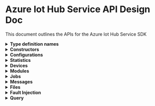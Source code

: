 ﻿# Azure Iot Hub Service API Design Doc

This document outlines the APIs for the Azure Iot Hub Service SDK

<details><summary><b>Type definition names</b></summary>

```text
Configuration - TwinConfiguration
Module - ModuleIdentity
Device - DeviceIdentity
Twin - TwinData
Interface - PnpInterface
Property - PnpProperty
Reported - PnpReported
Desired - PnpDesired
```

</details>

<details><summary><b>Constructors</b></summary>

```csharp

```

</details>

<details><summary><b>Configurations</b></summary>

APIs for managing configurations for devices and modules

```csharp

```

</details>

<details><summary><b>Statistics</b></summary>

APIs for getting statistics about devices and modules, as well as service statistics

```csharp

```

</details>

<details><summary><b>Devices</b></summary>
APIs for managing device identities, device twins, and querying devices

This sub-client has been implemented. Refer to [DevicesClient](./DevicesClient.cs).

</details>

<details><summary><b>Modules</b></summary>

APIs for managing module identities, module twins, and querying modules

This sub-client has been implemented. Refer to [ModulesClient](./ModulesClient.cs).

</details>

<details><summary><b>Jobs</b></summary>
APIs for using IotHub v2 jobs

```csharp

```

</details>

<details><summary><b>Messages</b></summary>
Ssending cloud to device messages, receiving feedback messages, and purging cloud to device message queue

```csharp
public class CloudToDeviceMessages
{
    /// <summary>
    /// Send cloud to device message for a device.
    /// </summary>
    /// <param name="deviceId">The unique identifier of the device.</param>
    /// <param name="message">The cloud to device message to be sent to the device. </param>
    /// <param name="cancellationToken">The cancellation token.</param>
    /// <returns>The Http response.</returns>
    public virtual async Task<Response> SendMessageAsync(String deviceId, CloudToDeviceMessage message, CancellationToken cancellationToken = default) { }

    /// <summary>
    /// Retrieve feedback notification for cloud to device messages.
    /// </summary>
    /// <param name="cancellationToken">The cancellation token.</param>
    /// <returns>The message feedback batch, containing the details of the final state of sent messages.</returns>
    public virtual async Task<Response<MessageFeedbackBatch>> GetMessageFeedbackAsync(CancellationToken cancellationToken = default) { }

    /// <summary>
    /// Complete a cloud to device feedback message. A completed message is deleted from the service's feedback queue.
    /// </summary>
    /// <param name="lockToken">The lock token obtained when the cloud to device message was received, and provided to resolve race conditions when completing a feedback message.
    /// TODO: lockToken is from the C2D message received on device or from message feedback received on service client?</param>
    /// <param name="cancellationToken">The cancellation token.</param>
    /// <returns>The Http response.</returns>
    public virtual async Task<Response> CompleteMessageFeedbackAsync(string lockToken, CancellationToken cancellationToken = default) { }

    /// <summary>
    /// Abandon a cloud to device feedback message. An abandoned message is enqueued back to the service's feedback queue.
    /// </summary>
    /// <param name="lockToken">The lock token obtained when the cloud to device message was received, and provided to resolve race conditions when abandoning a feedback message.
    /// TODO: lockToken is from the C2D message received on device or from message feedback received on service client?</param>
    /// <param name="cancellationToken">The cancellation token.</param>
    /// <returns>The Http response.</returns>
    public virtual async Task<Response> AbandonMessageFeedbackAsync(string lockToken, CancellationToken cancellationToken = default) { }

    /// <summary>
    /// Purge the cloud to device message queue for a device.
    /// </summary>
    /// <param name="deviceId">The unique identifier of the device.</param>
    /// <param name="cancellationToken">The cancellation token.</param>
    /// <returns>The result of the purge operation.</returns>
    public virtual async Task<Response<PurgeMessageQueueResult>> PurgeMessageQueueAsync(string deviceId, CancellationToken cancellationToken = default) { }
}
```
</details>

<details><summary><b>Files</b></summary>
APIs for getting file upload notifications (missing from current swagger)

```csharp
```

</details>

<details><summary><b>Fault Injection</b></summary>
Not sure if we'll expose these

```csharp
```

</details>

<details><summary><b>Query</b></summary>
APIs for querying on device or module identities

```csharp
```

</details>
